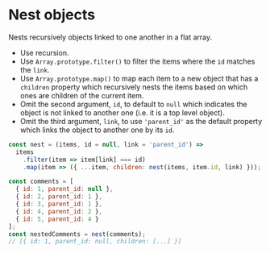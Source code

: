 # Nest objects

Nests recursively objects linked to one another in a flat array.

* Use recursion.
* Use `Array.prototype.filter()` to filter the items where the `id` matches the `link`.
* Use `Array.prototype.map()` to map each item to a new object that has a `children` property which recursively nests the items based on which ones are children of the current item.
* Omit the second argument, `id`, to default to `null` which indicates the object is not linked to another one (i.e. it is a top level object).
* Omit the third argument, `link`, to use `'parent_id'` as the default property which links the object to another one by its `id`.

```js
const nest = (items, id = null, link = 'parent_id') =>
  items
    .filter(item => item[link] === id)
    .map(item => ({ ...item, children: nest(items, item.id, link) }));
```

```js
const comments = [
  { id: 1, parent_id: null },
  { id: 2, parent_id: 1 },
  { id: 3, parent_id: 1 },
  { id: 4, parent_id: 2 },
  { id: 5, parent_id: 4 }
];
const nestedComments = nest(comments);
// [{ id: 1, parent_id: null, children: [...] }]
```
